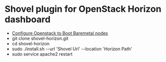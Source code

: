 # Shovel plugin for OpenStack Horizon dashboard

- [Configure Openstack to Boot Baremetal nodes](setup_openstack.md)
- git clone shovel-horizon.git
- cd shovel-horizon
- sudo ./install.sh --url 'Shovel Url' --location 'Horizon Path'
- sudo service apache2 restart
